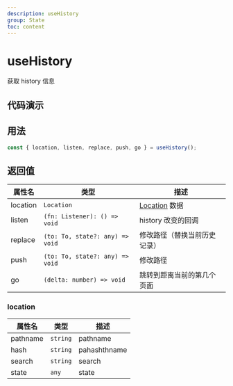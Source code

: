 ```yaml
---
description: useHistory
group: State
toc: content
---
```


# useHistory

获取 history 信息

## 代码演示

<code src="let-hooks/useHistory/demos/base.tsx" title="基本用法"></code>

## 用法

```ts
const { location, listen, replace, push, go } = useHistory();
```

## 返回值

| 属性名   | 类型                            | 描述                         |
| -------- | ------------------------------- | ---------------------------- |
| location | `Location`                      | [Location](#location) 数据   |
| listen   | `(fn: Listener): () => void`    | history 改变的回调           |
| replace  | `(to: To, state?: any) => void` | 修改路径（替换当前历史记录） |
| push     | `(to: To, state?: any) => void` | 修改路径                     |
| go       | `(delta: number) => void`       | 跳转到距离当前的第几个页面   |

### location

| 属性名   | 类型     | 描述         |
| -------- | -------- | ------------ |
| pathname | `string` | pathname     |
| hash     | `string` | pahashthname |
| search   | `string` | search       |
| state    | `any`    | state        |
